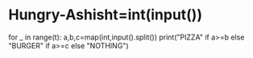 # Hungry-Ashisht=int(input())
for _ in range(t):
    a,b,c=map(int,input().split())
    print("PIZZA" if a>=b else "BURGER" if a>=c else "NOTHING")

